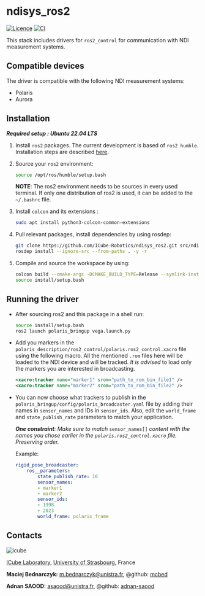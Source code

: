 # ndisys_ros2
[![Licence](https://img.shields.io/badge/License-Apache%202.0-blue.svg)](https://opensource.org/licenses/Apache-2.0)
[![CI](https://github.com/ICube-Robotics/ndisys_ros2/actions/workflows/ci.yaml/badge.svg)](https://github.com/ICube-Robotics/ndisys_ros2/actions/workflows/ci.yaml)


This stack includes drivers for `ros2_control` for communication with NDI measurement systems.

## Compatible devices
The driver is compatible with the following NDI measurement systems:
- Polaris
- Aurora

## Installation
***Required setup : Ubuntu 22.04 LTS***

1.  Install `ros2` packages. The current development is based of `ros2 humble`. Installation steps are described [here](https://docs.ros.org/en/humble/Installation.html).
2. Source your `ros2` environment:
    ```bash
    source /opt/ros/humble/setup.bash
    ```
    **NOTE**: The ros2 environment needs to be sources in every used terminal. If only one distribution of ros2 is used, it can be added to the `~/.bashrc` file.
3. Install `colcon` and its extensions :
    ```bash
    sudo apt install python3-colcon-common-extensions
     ```
4. Pull relevant packages, install dependencies by using rosdep:
    ```bash
    git clone https://github.com/ICube-Robotics/ndisys_ros2.git src/ndisys_ros2
    rosdep install --ignore-src --from-paths . -y -r
    ```

5. Compile and source the workspace by using:
    ```bash
    colcon build --cmake-args -DCMAKE_BUILD_TYPE=Release --symlink-install
    source install/setup.bash
    ```
## Running the driver
- After sourcing ros2 and this package in a shell run:
    ```bash
    source install/setup.bash
    ros2 launch polaris_bringup vega.launch.py
    ```

-   Add you markers in the `polaris_description/ros2_control/polaris.ros2_control.xacro` file using the following macro. All the mentioned `.rom` files here will be loaded to the NDI device and will be tracked. _It is advised_ to load only the markers you are interested in broadcasting.

    ```XML
    <xacro:tracker name="marker1" srom="path_to_rom_bin_file1" />
    <xacro:tracker name="marker2" srom="path_to_rom_bin_file2" />
    ```



- You can now choose what trackers to publish in the `polaris_bringup/config/polaris_broadcaster.yaml` file by adding their names in `sensor_names` and IDs in `sensor_ids`. Also, edit the `world_frame` and `state_publish_rate` parameters to match your application.


    _**One constraint**: Make sure to match_ `sensor_names[]` _content with the names you chose earlier in the `polaris.ros2_control.xacro` file. Preserving order._

    Example:
    ```YAML
    rigid_pose_broadcaster:
        ros__parameters:
            state_publish_rate: 10
            sensor_names:
            - marker1
            - marker2
            sensor_ids:
            - 1998
            - 2023
            world_frame: polaris_frame
    ```

## Contacts ##
![icube](https://icube.unistra.fr/fileadmin/templates/DUN/icube/images/logo.png)

[ICube Laboratory](https://plateforme.icube.unistra.fr), [University of Strasbourg](https://www.unistra.fr/), France

__Maciej Bednarczyk:__ [m.bednarczyk@unistra.fr](mailto:m.bednarczyk@unistra.fr), @github: [mcbed](mailto:macbednarczyk@gmail.com)

__Adnan SAOOD:__ [asaood@unistra.fr](mailto:m.bednarczyk@unistra.fr), @github: [adnan-saood](https://github.com/adnan-saood)
